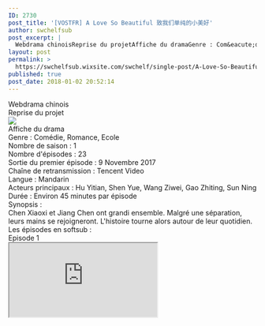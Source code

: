 ```yaml
---
ID: 2730
post_title: '[VOSTFR] A Love So Beautiful 致我们单纯的小美好'
author: swchelfsub
post_excerpt: |
  Webdrama chinoisReprise du projetAffiche du dramaGenre : Com&eacute;die, Romance, EcoleNombre de saison : 1Nombre d'&eacute;pisodes : 23Sortie du premier &eacute;pisode : 9 Novembre 2017Cha&icirc;ne de retransmission : Tencent VideoLangue : MandarinActeurs principaux : Hu Yitian, Shen Yue, Wang Ziwei, Gao Zhiting, Sun NingDur&eacute;e : Environ 45 minutes par &eacute;pisodeSynopsis :Chen Xiaoxi et Jiang Chen ont grandi ensemble. Malgr&eacute; une s&eacute;paration, leurs mains se rejoigneront. L'histoire tourne alors autour de leur quotidien.Les<img src="http://static.wixstatic.com/media/ce4b89_fc042d88ac96441e87dc6281fe394d21~mv2.jpg/v1/fill/w_367%2Ch_514/ce4b89_fc042d88ac96441e87dc6281fe394d21~mv2.jpg">
layout: post
permalink: >
  https://swchelfsub.wixsite.com/swchelf/single-post/A-Love-So-Beautiful
published: true
post_date: 2018-01-02 20:52:14
---
```

<div><div>Webdrama chinois</div><div>Reprise du projet</div><img src="https://united-subs.dearclouds.com/wp-content/uploads/2018/04/019f167eec616e398afc478f4f34b348.jpg"/><div>Affiche du drama</div><div>Genre : Comédie, Romance, Ecole</div><div>Nombre de saison : 1</div><div>Nombre d'épisodes : 23</div><div>Sortie du premier épisode : 9 Novembre 2017</div><div>Chaîne de retransmission : Tencent Video</div><div>Langue : Mandarin</div><div>Acteurs principaux : Hu Yitian, Shen Yue, Wang Ziwei, Gao Zhiting, Sun Ning</div><div>Durée : Environ 45 minutes par épisode</div><div>Synopsis :</div><div>Chen Xiaoxi et Jiang Chen ont grandi ensemble. Malgré une séparation, leurs mains se rejoigneront.  L'histoire tourne alors autour de leur quotidien.</div><div>Les épisodes en softsub :</div><div>Episode 1</div><iframe src="https://www.youtube.com/embed/ReRLQ9GN2iQ"/><div>Episode 2</div><iframe src="https://www.youtube.com/embed/cSZuPxuw9-4"/><div>La traduction va reprendre dans pas longtemps suite à une discussion au sein de la team</div></div>